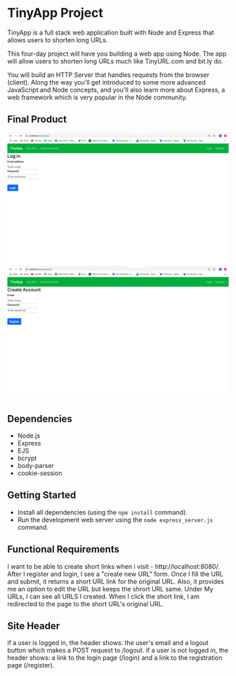 # TinyApp Project

TinyApp is a full stack web application built with Node and Express that allows users to shorten long URLs. 

This four-day project will have you building a web app using Node. The app will allow users to shorten long URLs much like TinyURL.com and bit.ly do.

You will build an HTTP Server that handles requests from the browser (client). Along the way you'll get introduced to some more advanced JavaScript and Node concepts, and you'll also learn more about Express, a web framework which is very popular in the Node community.

## Final Product

!["Login Page"](https://github.com/samirparab2019/tinyapp/blob/master/docs/Login.png)
!["Registration Page"](https://github.com/samirparab2019/tinyapp/blob/master/docs/Register.png)

## Dependencies

- Node.js
- Express
- EJS
- bcrypt
- body-parser
- cookie-session

## Getting Started

- Install all dependencies (using the `npm install` command).
- Run the development web server using the `node express_server.js` command.

## Functional Requirements

I want to be able to create short links when i visit - http://localhost:8080/.
After I register and login, I see a "create new URL" form. 
Once I fill the URL and submit, it returns a short URL link for the original URL.
Also, it provides me an option to edit the URL but keeps the shrort URL same.
Under My URLs, I can see all URLS I created.
When I click the short link, I am redirected to the page to the short URL's original URL.

## Site Header

if a user is logged in, the header shows: the user's email and a logout button which makes a POST request to /logout.
if a user is not logged in, the header shows: a link to the login page (/login) and a link to the registration page (/register).
  
